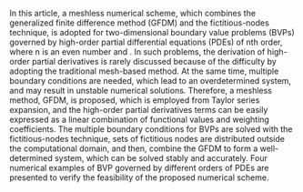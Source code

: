 In this article, a meshless numerical scheme, which combines the generalized finite difference method (GFDM) and the fictitious-nodes technique, is adopted for two-dimensional boundary value problems (BVPs) governed by high-order partial differential equations (PDEs) of nth order, where n is an even number and  . In such problems, the derivation of high-order partial derivatives is rarely discussed because of the difficulty by adopting the traditional mesh-based method. At the same time, multiple boundary conditions are needed, which lead to an overdetermined system, and may result in unstable numerical solutions. Therefore, a meshless method, GFDM, is proposed, which is employed from Taylor series expansion, and the high-order partial derivatives terms can be easily expressed as a linear combination of functional values and weighting coefficients. The multiple boundary conditions for BVPs are solved with the fictitious-nodes technique, sets of fictitious nodes are distributed outside the computational domain, and then, combine the GFDM to form a well-determined system, which can be solved stably and accurately. Four numerical examples of BVP governed by different orders of PDEs are presented to verify the feasibility of the proposed numerical scheme.